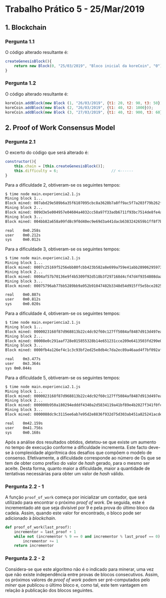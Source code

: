 # Trabalho Prático 5 - 25/Mar/2019

## 1. Blockchain

### Pergunta 1.1

O código alterado resultante é:

```javascript
createGenesisBlock(){
    return new Block(0, "25/03/2019", "Bloco inicial da koreCoin", "0");
}
```

### Pergunta 1.2

O código alterado resultante é:

```javascript
koreCoin.addBlock(new Block (1, "26/03/2019", {t1: 20, t2: 90, t3: 50}));
koreCoin.addBlock(new Block (2, "26/03/2019", {t1: 40, t2: 1000}));
koreCoin.addBlock(new Block (3, "27/03/2019", {t1: 40, t2: 900, t3: 60}));
```

## 2. Proof of Work Consensus Model

### Pergunta 2.1

O excerto do código que será alterado é:

```javascript
constructor(){
    this.chain = [this.createGenesisBlock()];
    this.difficulty = 6;                        // <------
}
```

Para a dificuldade 2, obtiveram-se os seguintes tempos:
```bash
$ time node main.experiencia2.1.js
Mining block 1...
Block mined: 007abd29e589b6a35f6107095cbc8a3628b7a8ff9ac5f7a203f79b262fff077e
Mining block 2...
Block mined: 009d3e5e004957e04604a4032cc58a97f33adb6711f93bc7514de8fe4a531a37
Mining block 3...
Block mined: 004bb82a658a99fd8c9f0d40ec9e69d3a441dacb6383242659b1ff8f7b42195b

real	0m0.258s
user	0m0.212s
sys	    0m0.012s
```

Para a dificuldade 3, obtiveram-se os seguintes tempos:
```bash
$ time node main.experiencia2.1.js
Mining block 1...
Block mined: 0007c25169f5256ebb80fcbb423b582a8e699a759e41abb28906295973f9de4c
Mining block 2...
Block mined: 0004af57b70136e9f4b5309f92d518b3f297168d4cf47d4f9354808daadce457
Mining block 3...
Block mined: 00075796ab77bb5289bb9a952b91047482b3348d54d915ff5e5bce28256d01fe

real	0m0.887s
user	0m0.812s
sys	    0m0.020s
```

Para a dificuldade 4, obtiveram-se os seguintes tempos:
```bash
$ time node main.experiencia2.1.js
Mining block 1...
Block mined: 0000023168f87d968813b22c4dc92f60c127ff5084af8487d913d497ea7a7900
Mining block 2...
Block mined: 00008e0c291aaf728e015855328b14e651231cce209e6413503fd299e0df6c5e
Mining block 3...
Block mined: 0000fb4a126ef4c1c3c93bf2ed25e8db4c7da2ec89a46aad4f7bf092afd8b6b4

real	0m3.477s
user	0m3.364s
sys	0m0.044s
```

Para a dificuldade 5, obtiveram-se os seguintes tempos:
```bash
$ time node main.experiencia2.1.js
Mining block 1...
Block mined: 0000023168f87d968813b22c4dc92f60c127ff5084af8487d913d497ea7a7900
Mining block 2...
Block mined: 000000b950a180294edddf4340a2d5834119a41bf89e4b2027f341f0fc02365e
Mining block 3...
Block mined: 0000088dc9c3115ee6ab7e95d2e8836f932d75d303ab451a825241acde589a58

real	0m42.159s
user	0m41.756s
sys	    0m0.168s
```

Após a análise dos resultados obtidos, detetou-se que existe um aumento no tempo de execução conforme a dificuldade incrementa. Este facto deve-se à complexidade algorítmica dos desafios que compõem o modelo de consenso. Efetivamente, a dificuldade corresponde ao número de 0s que se tem de obter como prefixo do valor de *hash* gerado, para o mesmo ser aceite. Desta forma, quanto maior a dificuldade, maior a quantidade de tentativas necessárias para obter um valor de *hash* válido.

### Pergunta 2.2 - 1

A função `proof_of_work` começa por inicializar um contador, que será utilizado para encontrar o próximo *proof of work*. De seguida, este é incrementado até que seja divisível por 9 e pela prova do último bloco da cadeia. Assim, quando este valor for encontrado, o bloco pode ser adicionado à *blockchain*.

```python
def proof_of_work(last_proof):
    incrementor = last_proof + 1
    while not (incrementor % 9 == 0 and incrementor % last_proof == 0):
        incrementor += 1
    return incrementor
```

### Pergunta 2.2 - 2

Considera-se que este algoritmo não é o indicado para minerar, uma vez que não existe independência entre provas de blocos consecutivos. Assim, os próximos valores de *proof of work* podem ser pré-computados pelo *miner* que publicou o último bloco e, como tal, este tem vantagem em relação à publicação dos blocos seguintes.
